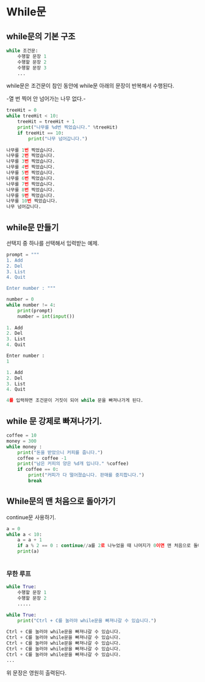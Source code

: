 # While문

## while문의 기본 구조



```python
while 조건문:
    수행할 문장 1
    수행할 문장 2
    수행할 문장 3
    ...
```

while문은 조건문이 참인 동안에 while문 아래의 문장이 반복해서 수행된다.

-열 번 찍어 안 넘어가는 나무 없다.- 

```python
treeHit = 0
while treeHit < 10:
    treeHit = treeHit + 1
    print("나무를 %d번 찍었습니다." %treeHit)
    if treeHit == 10:
        print("나무 넘어갑니다.")
        
나무를 1번 찍었습니다.
나무를 2번 찍었습니다.
나무를 3번 찍었습니다.
나무를 4번 찍었습니다.
나무를 5번 찍었습니다.
나무를 6번 찍었습니다.
나무를 7번 찍었습니다.
나무를 8번 찍었습니다.
나무를 9번 찍었습니다.
나무를 10번 찍었습니다.
나무 넘어갑니다. 
```

## while문 만들기

선택지 중 하나를 선택해서 입력받는 예제.

```python
prompt = """
1. Add
2. Del
3. List
4. Quit

Enter number : """

number = 0
while number != 4:
    print(prompt)
    number = int(input())
    
1. Add
2. Del
3. List
4. Quit

Enter number : 
1

1. Add
2. Del
3. List
4. Quit

4를 입력하면 조건문이 거짓이 되어 while 문을 빠져나가게 된다.
```

## while 문 강제로 빠져나가기.

```python
coffee = 10
money = 300
while money :
    print("돈을 받았으니 커피를 줍니다.")
    coffee = coffee -1
    print("남은 커피의 양은 %d개 입니다." %coffee)
    if coffee == 0:
        print("커피가 다 떨어졌습니다. 판매를 중지합니다.")
        break
```

## While문의 맨 처음으로 돌아가기

continue문 사용하기.

```python
a = 0
while a < 10:
    a = a + 1
    if a % 2 == 0 : continue//a를 2로 나누었을 때 나머지가 0이면 맨 처음으로 돌아간다.
    print(a)    
    
```

### 무한 루프

``` python
while True:
    수행할 문장 1 
    수행할 문장 2
    .....
```

```python
while True:
    print("Ctrl + C를 눌러야 while문을 빠져나갈 수 있습니다.")
    
Ctrl + C를 눌러야 while문을 빠져나갈 수 있습니다.
Ctrl + C를 눌러야 while문을 빠져나갈 수 있습니다.
Ctrl + C를 눌러야 while문을 빠져나갈 수 있습니다.
Ctrl + C를 눌러야 while문을 빠져나갈 수 있습니다.
Ctrl + C를 눌러야 while문을 빠져나갈 수 있습니다.
...
```

위 문장은 영원히 출력된다. 